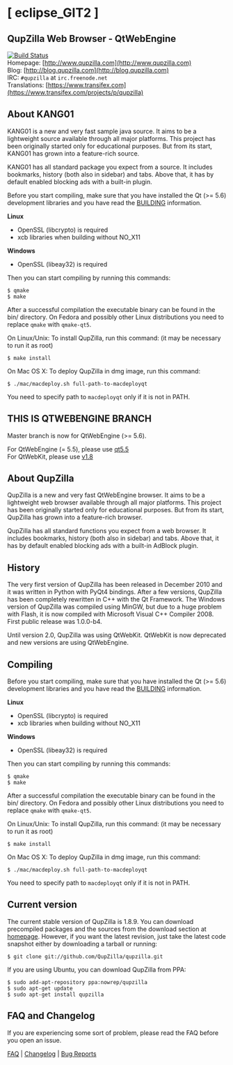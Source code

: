 # [ eclipse_GIT2 ]

QupZilla Web Browser - QtWebEngine
----------------------------------------------------------------------------------------

[![Build Status](https://travis-ci.org/QupZilla/qupzilla.svg?branch=master)](https://travis-ci.org/QupZilla/qupzilla)  
Homepage: [http://www.qupzilla.com](http://www.qupzilla.com)  
Blog: [http://blog.qupzilla.com](http://blog.qupzilla.com)  
IRC: `#qupzilla` at `irc.freenode.net`  
Translations: [https://www.transifex.com](https://www.transifex.com/projects/p/qupzilla)

About KANG01
----------------------------------------------------------------------------------------
KANG01 is a new and very fast sample java source. It aims to be a lightweight source available
through all major platforms. This project has been originally started only for educational purposes.
But from its start, KANG01 has grown into a feature-rich source.

KANG01 has all standard package you expect from a source. It includes bookmarks, history (both also in sidebar)
and tabs. Above that, it has by default enabled blocking ads with a built-in plugin.

Before you start compiling, make sure that you have installed the Qt (>= 5.6) development libraries
and you have read the [BUILDING](https://github.com/QupZilla/qupzilla/blob/master/BUILDING) information.

**Linux**

 * OpenSSL (libcrypto) is required
 * xcb libraries when building without NO_X11

**Windows**
 * OpenSSL (libeay32) is required

Then you can start compiling by running this commands:

    $ qmake
    $ make

After a successful compilation the executable binary can be found in the bin/ directory.
On Fedora and possibly other Linux distributions you need to replace `qmake` with `qmake-qt5`.

On Linux/Unix: To install QupZilla, run this command: (it may be necessary to run it as root)

    $ make install

On Mac OS X: To deploy QupZilla in dmg image, run this command:

    $ ./mac/macdeploy.sh full-path-to-macdeployqt

You need to specify path to `macdeployqt` only if it is not in PATH.


THIS IS QTWEBENGINE BRANCH
----------------------------------------------------------------------------------------

Master branch is now for QtWebEngine (>= 5.6).
  
For QtWebEngine (= 5.5), please use [qt5.5](https://github.com/QupZilla/qupzilla/tree/qt5.5)  
For QtWebKit, please use [v1.8](https://github.com/QupZilla/qupzilla/tree/v1.8)

About QupZilla
----------------------------------------------------------------------------------------

QupZilla is a new and very fast QtWebEngine browser. It aims to be a lightweight web browser
available through all major platforms. This project has been originally started only
for educational purposes. But from its start, QupZilla has grown into a feature-rich browser.

QupZilla has all standard functions you expect from a web browser. It includes bookmarks,
history (both also in sidebar) and tabs. Above that, it has by default enabled blocking ads
with a built-in AdBlock plugin.

History
----------------------------------------------------------------------------------------

The very first version of QupZilla has been released in December 2010 and it was written
in Python with PyQt4 bindings. After a few versions, QupZilla has been completely rewritten
in C++ with the Qt Framework. The Windows version of QupZilla was compiled using MinGW, but due to
a huge problem with Flash, it is now compiled with Microsoft Visual C++ Compiler 2008.
First public release was 1.0.0-b4.

Until version 2.0, QupZilla was using QtWebKit. QtWebKit is now deprecated and new versions
are using QtWebEngine.

Compiling
----------------------------------------------------------------------------------------

Before you start compiling, make sure that you have installed the Qt (>= 5.6) development libraries
and you have read the [BUILDING](https://github.com/QupZilla/qupzilla/blob/master/BUILDING) information.

**Linux**

 * OpenSSL (libcrypto) is required
 * xcb libraries when building without NO_X11

**Windows**
 * OpenSSL (libeay32) is required

Then you can start compiling by running this commands:

    $ qmake
    $ make

After a successful compilation the executable binary can be found in the bin/ directory.
On Fedora and possibly other Linux distributions you need to replace `qmake` with `qmake-qt5`.

On Linux/Unix: To install QupZilla, run this command: (it may be necessary to run it as root)

    $ make install

On Mac OS X: To deploy QupZilla in dmg image, run this command:

    $ ./mac/macdeploy.sh full-path-to-macdeployqt

You need to specify path to `macdeployqt` only if it is not in PATH.

Current version
----------------------------------------------------------------------------------------

The current stable version of QupZilla is 1.8.9. You can download precompiled packages
and the sources from the download section at [homepage](http://www.qupzilla.com/download).
However, if you want the latest revision, just take the latest code snapshot either by
downloading a tarball or running:

    $ git clone git://github.com/QupZilla/qupzilla.git

If you are using Ubuntu, you can download QupZilla from PPA:

    $ sudo add-apt-repository ppa:nowrep/qupzilla
    $ sudo apt-get update
    $ sudo apt-get install qupzilla

FAQ and Changelog
----------------------------------------------------------------------------------------

If you are experiencing some sort of problem, please read the FAQ before you open an issue.

[FAQ](https://github.com/QupZilla/qupzilla/wiki/FAQ) | [Changelog](https://github.com/QupZilla/qupzilla/blob/master/CHANGELOG) | [Bug Reports](https://github.com/QupZilla/qupzilla/wiki/Bug-Reports)
